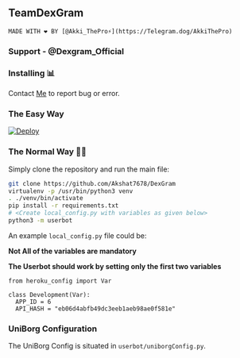 ## TeamDexGram
```MADE WITH ❤ BY [@Akki_ThePro⚡](https://Telegram.dog/AkkiThePro)```

### Support - @Dexgram_Official

### Installing 📊
Contact [Me](https://telegram.dog/Akki_ThePro) to report bug or error.

### The Easy Way

[![Deploy](https://www.herokucdn.com/deploy/button.svg)](https://dashboard.heroku.com/new?button-url=https%3A%2F%2Fgithub.com%2FAkshat7678%2FDexGram&template=https%3A%2F%2Fgithub.com%2FAkshat7678%2FDexGram)

### The Normal Way 👨‍💻

Simply clone the repository and run the main file:
```sh
git clone https://github.com/Akshat7678/DexGram
virtualenv -p /usr/bin/python3 venv
. ./venv/bin/activate
pip install -r requirements.txt
# <Create local_config.py with variables as given below>
python3 -m userbot
```

An example `local_config.py` file could be:

**Not All of the variables are mandatory**

__The Userbot should work by setting only the first two variables__

```python3
from heroku_config import Var

class Development(Var):
  APP_ID = 6
  API_HASH = "eb06d4abfb49dc3eeb1aeb98ae0f581e"
```

### UniBorg Configuration

The UniBorg Config is situated in `userbot/uniborgConfig.py`.

